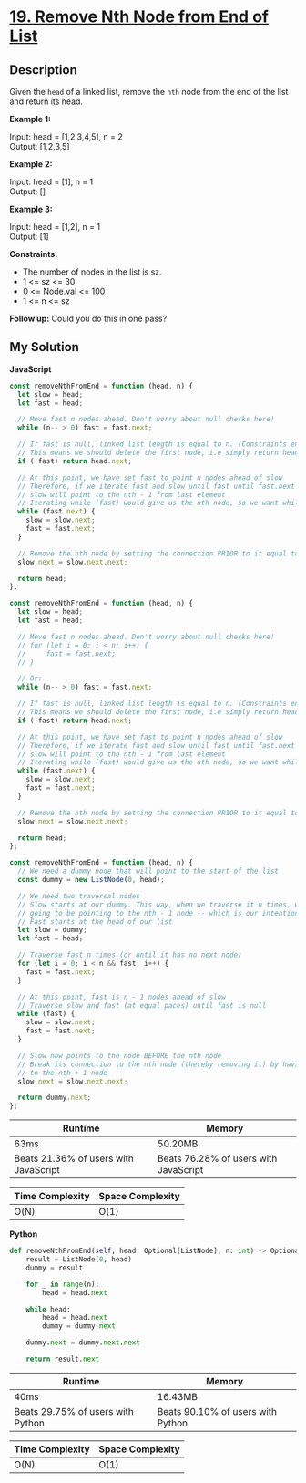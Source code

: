 # [19. Remove Nth Node from End of List](https://leetcode.com/problems/remove-nth-node-from-end-of-list)

## Description

Given the `head` of a linked list, remove the `nth` node from the end of the list and return its head.

**Example 1:**

Input: head = [1,2,3,4,5], n = 2  
Output: [1,2,3,5]

**Example 2:**

Input: head = [1], n = 1  
Output: []

**Example 3:**

Input: head = [1,2], n = 1  
Output: [1]

**Constraints:**

- The number of nodes in the list is sz.
- 1 <= sz <= 30
- 0 <= Node.val <= 100
- 1 <= n <= sz

**Follow up:** Could you do this in one pass?

## My Solution

**JavaScript**

```js
const removeNthFromEnd = function (head, n) {
  let slow = head;
  let fast = head;

  // Move fast n nodes ahead. Don't worry about null checks here!
  while (n-- > 0) fast = fast.next;

  // If fast is null, linked list length is equal to n. (Constraints ensure length never < n)
  // This means we should delete the first node, i.e simply return head.next
  if (!fast) return head.next;

  // At this point, we have set fast to point n nodes ahead of slow
  // Therefore, if we iterate fast and slow until fast until fast.next isn't null,
  // slow will point to the nth - 1 from last element
  // Iterating while (fast) would give us the nth node, so we want while (fast.next) here!
  while (fast.next) {
    slow = slow.next;
    fast = fast.next;
  }

  // Remove the nth node by setting the connection PRIOR to it equal to the node AFTER it
  slow.next = slow.next.next;

  return head;
};
```

```js
const removeNthFromEnd = function (head, n) {
  let slow = head;
  let fast = head;

  // Move fast n nodes ahead. Don't worry about null checks here!
  // for (let i = 0; i < n; i++) {
  //     fast = fast.next;
  // }

  // Or:
  while (n-- > 0) fast = fast.next;

  // If fast is null, linked list length is equal to n. (Constraints ensure length never < n)
  // This means we should delete the first node, i.e simply return head.next
  if (!fast) return head.next;

  // At this point, we have set fast to point n nodes ahead of slow
  // Therefore, if we iterate fast and slow until fast until fast.next isn't null,
  // slow will point to the nth - 1 from last element
  // Iterating while (fast) would give us the nth node, so we want while (fast.next) here!
  while (fast.next) {
    slow = slow.next;
    fast = fast.next;
  }

  // Remove the nth node by setting the connection PRIOR to it equal to the node AFTER it
  slow.next = slow.next.next;

  return head;
};
```

```js
const removeNthFromEnd = function (head, n) {
  // We need a dummy node that will point to the start of the list
  const dummy = new ListNode(0, head);

  // We need two traversal nodes
  // Slow starts at our dummy. This way, when we traverse it n times, we are actually
  // going to be pointing to the nth - 1 node -- which is our intention!
  // Fast starts at the head of our list
  let slow = dummy;
  let fast = head;

  // Traverse fast n times (or until it has no next node)
  for (let i = 0; i < n && fast; i++) {
    fast = fast.next;
  }

  // At this point, fast is n - 1 nodes ahead of slow
  // Traverse slow and fast (at equal paces) until fast is null
  while (fast) {
    slow = slow.next;
    fast = fast.next;
  }

  // Slow now points to the node BEFORE the nth node
  // Break its connection to the nth node (thereby removing it) by having its next point
  // to the nth + 1 node
  slow.next = slow.next.next;

  return dummy.next;
};
```

| Runtime                               | Memory                                |
| ------------------------------------- | ------------------------------------- |
| 63ms                                  | 50.20MB                               |
| Beats 21.36% of users with JavaScript | Beats 76.28% of users with JavaScript |

| Time Complexity | Space Complexity |
| --------------- | ---------------- |
| O(N)            | O(1)             |

**Python**

```py
def removeNthFromEnd(self, head: Optional[ListNode], n: int) -> Optional[ListNode]:
    result = ListNode(0, head)
    dummy = result

    for _ in range(n):
        head = head.next

    while head:
        head = head.next
        dummy = dummy.next

    dummy.next = dummy.next.next

    return result.next
```

| Runtime                           | Memory                            |
| --------------------------------- | --------------------------------- |
| 40ms                              | 16.43MB                           |
| Beats 29.75% of users with Python | Beats 90.10% of users with Python |

| Time Complexity | Space Complexity |
| --------------- | ---------------- |
| O(N)            | O(1)             |
